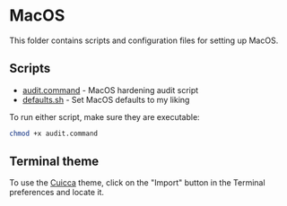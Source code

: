 # MacOS

This folder contains scripts and configuration files for setting up MacOS.

## Scripts

- [audit.command](audit.command) - MacOS hardening audit script
- [defaults.sh](defaults.sh) - Set MacOS defaults to my liking

To run either script, make sure they are executable:

```sh
chmod +x audit.command
```

## Terminal theme

To use the [Cuicca](Cuicca.terminal) theme, click on the "Import" button in the Terminal preferences and locate it.
